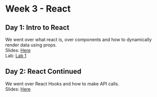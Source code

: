# Week 3 - React

## Day 1: Intro to React
We went over what react is, over components and how to dynamically render data using props.
<br>
Slides: [Here](https://docs.google.com/presentation/d/1AYHArgqI7YM8OnRzRZV1eQ8vtNGAoweCxCOIklwv2mM/edit?usp=sharing)
<br>
Lab: [Lab 1](https://github.com/iOliver678/SCE-Web-Dev/blob/main/week3/labs/lab1.md)

## Day 2: React Continued
We went over React Hooks and how to make API calls.
<br>
Slides: [Here](https://docs.google.com/presentation/d/1fsORnwY3EfXea-WT3CskH1_R9ALEkNeFZJuZTSXH4tI/edit)
